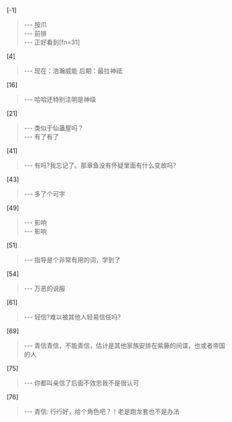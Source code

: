 
[-1] 
>--- 按爪<br>
>--- 前排<br>
>--- 正好看到[fn=31]<br>

[4] 
>--- 现在：浩瀚威能
后期：最拉神祗<br>

[16] 
>--- 哈哈还特别注明是神级<br>

[21] 
>--- 类似于仙蛊屋吗？<br>
>--- 有了有了<br>

[41] 
>--- 有吗?我忘记了。那章鱼没有怀疑里面有什么变故吗?<br>

[43] 
>--- 多了个可字<br>

[49] 
>--- 影响<br>
>--- 影响<br>

[51] 
>--- 指导是个非常有用的词，学到了<br>

[54] 
>--- 万恶的说服<br>

[61] 
>--- 轻信?难以被其他人轻易信任吗?<br>

[69] 
>--- 青信青信，不能青信，估计是其他家族安排在紫藤的间谍，也或者帝国的人<br>

[75] 
>--- 你都叫亲信了后面不效忠我不是很认可<br>

[76] 
>--- 青信:  行行好，给个角色吧？！老是跑龙套也不是办法<br>
